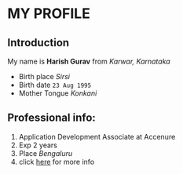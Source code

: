 # MY PROFILE

## Introduction

My name is **Harish Gurav** from *Karwar, Karnataka*

- Birth place *Sirsi*
- Birth date `23 Aug 1995`
- Mother Tongue *Konkani*

## Professional info:

1. Application Development Associate at Accenure
2. Exp 2 years
3. Place *Bengaluru*
4. click [here](https://www.linkedin.com/in/hareesh-gurav-31a48aa6) for more info
